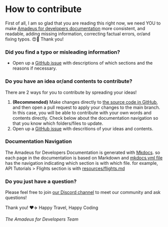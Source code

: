 # How to contribute

First of all, I am so glad that you are reading this right now, we need YOU to make [Amadeus for developers documentation](https://amadeus4dev.github.io/developer-guides/) more consistent, and readable, adding missing information, correcting factual errors, or/and fixing typos. :heart_eyes::tada: Thank you! 


### Did you find a typo or misleading information? 
- Open up a [GitHub issue](https://github.com/amadeus4dev/developer-guides/issues) with descriptions of which sections and the reasons if necessary. 


### Do you have an idea or/and contents to contribute? 
There are 2 ways for you to contribute by spreading your ideas!  
1. **(Recommended)** Make changes directly to [the source code in GitHub](https://github.com/amadeus4dev/developer-guides), and then open a pull request to apply your changes to the main branch. In this case, you will be able to contribute with your own words and contents directly. Check below about the documentation navigation so that you know which folders/files to update. 
2. Open up a [GitHub issue](https://github.com/amadeus4dev/developer-guides/issues) with descritions of your ideas and contents. 


### Documentation Navigation

The Amadeus for Developers Documentation is generated with [Mkdocs](https://www.mkdocs.org/). so each page in the documentation is based on Markdown and [mkdocs.yml file](https://github.com/amadeus4dev/developer-guides/blob/dcd481558da870a539a49f5564e8cb4e5e159835/mkdocs.yml) has the navigation indicating which section is with which file. for example, API Tutorials > Flights section is with [resources/flights.md](https://github.com/amadeus4dev/developer-guides/blob/dcd481558da870a539a49f5564e8cb4e5e159835/docs/resources/flights.md)

### Do you just have a question? 
Please feel free to join [our Discord channel](https://github.com/amadeus4dev/developer-guides/blob/dcd481558da870a539a49f5564e8cb4e5e159835/mkdocs.yml) to meet our community and ask questions! 

Thank you! :heart::airplane: Happy Travel, Happy Coding

_The Amadeus for Developers Team_


